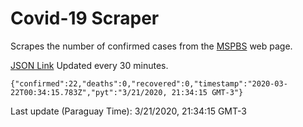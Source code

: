 # Covid-19 Scraper

Scrapes the number of confirmed cases from the [MSPBS](https://www.mspbs.gov.py/covid-19.php) web page.

[JSON Link](https://jmayalag.github.io/covid19-scrape/cases.json)
Updated every 30 minutes.
```
{"confirmed":22,"deaths":0,"recovered":0,"timestamp":"2020-03-22T00:34:15.783Z","pyt":"3/21/2020, 21:34:15 GMT-3"}
```
Last update (Paraguay Time): 3/21/2020, 21:34:15 GMT-3